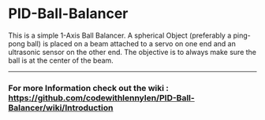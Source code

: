 # PID-Ball-Balancer
 This is a simple 1-Axis Ball Balancer. A spherical Object (preferably a ping-pong ball) is placed on a beam attached to a servo on one end and an ultrasonic sensor on the other end. The objective is to always make sure the ball is at the center of the beam.

***

### For more Information check out the wiki : https://github.com/codewithlennylen/PID-Ball-Balancer/wiki/Introduction
